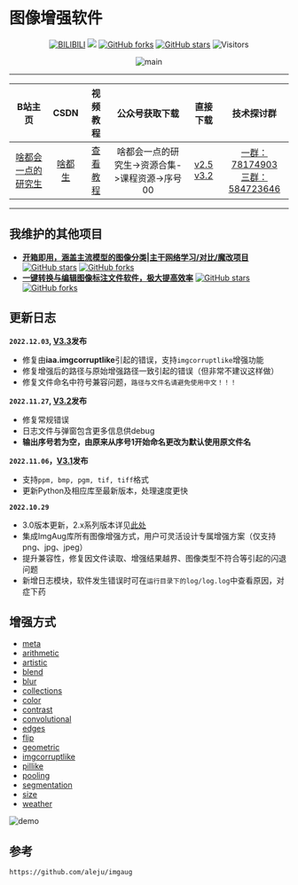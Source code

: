图像增强软件
===========================

<div align="center">

[![BILIBILI](https://raw.githubusercontent.com/lwh104/readme-data/main/Bilibili.png)](https://space.bilibili.com/46880349)
![](https://img.shields.io/badge/Image%20Augmentation-v3.1-brightgreen)
[![GitHub forks](https://img.shields.io/github/forks/lwh104/Image-Augmentation)](https://github.com/lwh104/Image-Augmentation)
[![GitHub stars](https://img.shields.io/github/stars/lwh104/Image-Augmentation)](https://github.com/lwh104/Image-Augmentation)
![Visitors](https://visitor-badge.glitch.me/badge?page_id=lwh104.Image-Augmentation&right_color=yellow)

![main](https://raw.githubusercontent.com/lwh104/readme-data/main/imgaug/main_3.0.png)

</div>

****
	
|B站主页|CSDN|视频教程|公众号获取下载|直接下载|技术探讨群|
|:-----:|:-----:|:-----:|:-----:|:-----:|:-----:|
|[啥都会一点的研究生](https://space.bilibili.com/46880349)|[啥都生](https://blog.csdn.net/zzh516451964zzh)|[查看教程](https://www.bilibili.com/video/BV1Sv4y1S7yb)|啥都会一点的研究生->资源合集->课程资源->序号00|[v2.5](https://github.com/Fafa-DL/Image-Augmentation/releases/download/V2.5/ImgAug2.5.exe)<br/>[v3.2](https://github.com/Fafa-DL/Image-Augmentation/releases/download/V3.2/ImgAug3.2.exe)|[一群：78174903](https://jq.qq.com/?_wv=1027&k=lY5KVICA)<br/>[三群：584723646](https://jq.qq.com/?_wv=1027&k=bakez5Yz)|

****
## 我维护的其他项目

- [**开箱即用，涵盖主流模型的图像分类|主干网络学习/对比/魔改项目**](https://github.com/Fafa-DL/Awesome-Backbones)
[![GitHub stars](https://img.shields.io/github/stars/Fafa-DL/Awesome-Backbones)](https://github.com/Fafa-DL/Awesome-Backbones)
[![GitHub forks](https://img.shields.io/github/forks/Fafa-DL/Awesome-Backbones)](https://github.com/Fafa-DL/Awesome-Backbones)
- [**一键转换与编辑图像标注文件软件，极大提高效率**](https://github.com/Fafa-DL/LabelConvert)
[![GitHub stars](https://img.shields.io/github/stars/Fafa-DL/LabelConvert)](https://github.com/Fafa-DL/LabelConvert)
[![GitHub forks](https://img.shields.io/github/forks/Fafa-DL/LabelConvert)](https://github.com/Fafa-DL/LabelConvert)

## 更新日志

**`2022.12.03`, [V3.3](https://github.com/lwh104/Image-Augmentation/releases/download/V3.3/ImgAug3.3.exe)发布** 
- 修复由**iaa.imgcorruptlike**引起的错误，支持`imgcorruptlike`增强功能
- 修复增强后的路径与原始增强路径一致引起的错误（但非常不建议这样做）
- 修复文件命名中符号兼容问题，`路径与文件名请避免使用中文！！！`

**`2022.11.27`, [V3.2](https://github.com/lwh104/Image-Augmentation/releases/download/V3.2/ImgAug3.2.exe)发布** 
- 修复常规错误
- 日志文件与弹窗包含更多信息供debug
- **输出序号若为空，由原来从序号1开始命名更改为默认使用原文件名**

**`2022.11.06`，[V3.1](https://github.com/lwh104/Image-Augmentation/releases/download/V3.1/ImgAug3.1.exe)发布** 
- 支持`ppm, bmp, pgm, tif, tiff`格式
- 更新Python及相应库至最新版本，处理速度更快

**`2022.10.29`** 
- 3.0版本更新，2.x系列版本详见[此处](https://github.com/lwh104/Image-Augmentation/blob/master/doc/readme/v2.md)
- 集成ImgAug库所有图像增强方式，用户可灵活设计专属增强方案（仅支持png、jpg、jpeg）
- 提升兼容性，修复因文件读取、增强结果越界、图像类型不符合等引起的闪退问题
- 新增日志模块，软件发生错误时可在`运行目录下的log/log.log`中查看原因，对症下药

## 增强方式

- [meta](https://github.com/lwh104/Image-Augmentation/blob/master/doc/source/overview/meta.rst)
- [arithmetic](https://github.com/lwh104/Image-Augmentation/blob/master/doc/source/overview/arithmetic.rst)
- [artistic](https://github.com/lwh104/Image-Augmentation/blob/master/doc/source/overview/artistic.rst)
- [blend](https://github.com/lwh104/Image-Augmentation/blob/master/doc/source/overview/blend.rst)
- [blur](https://github.com/lwh104/Image-Augmentation/blob/master/doc/source/overview/blur.rst)
- [collections](https://github.com/lwh104/Image-Augmentation/blob/master/doc/source/overview/collections.rst)
- [color](https://github.com/lwh104/Image-Augmentation/blob/master/doc/source/overview/color.rst)
- [contrast](https://github.com/lwh104/Image-Augmentation/blob/master/doc/source/overview/contrast.rst)
- [convolutional](https://github.com/lwh104/Image-Augmentation/blob/master/doc/source/overview/convolutional.rst)
- [edges](https://github.com/lwh104/Image-Augmentation/blob/master/doc/source/overview/edges.rst)
- [flip](https://github.com/lwh104/Image-Augmentation/blob/master/doc/source/overview/flip.rst)
- [geometric](https://github.com/lwh104/Image-Augmentation/blob/master/doc/source/overview/geometric.rst)
- [imgcorruptlike](https://github.com/lwh104/Image-Augmentation/blob/master/doc/source/overview/imgcorruptlike.rst)
- [pillike](https://github.com/lwh104/Image-Augmentation/blob/master/doc/source/overview/pillike.rst)
- [pooling](https://github.com/lwh104/Image-Augmentation/blob/master/doc/source/overview/pooling.rst)
- [segmentation](https://github.com/lwh104/Image-Augmentation/blob/master/doc/source/overview/segmentation.rst)
- [size](https://github.com/lwh104/Image-Augmentation/blob/master/doc/source/overview/size.rst)
- [weather](https://github.com/lwh104/Image-Augmentation/blob/master/doc/source/overview/weather.rst)

![demo](doc/images/examples_grid.jpg)

## 参考
```
https://github.com/aleju/imgaug
```
